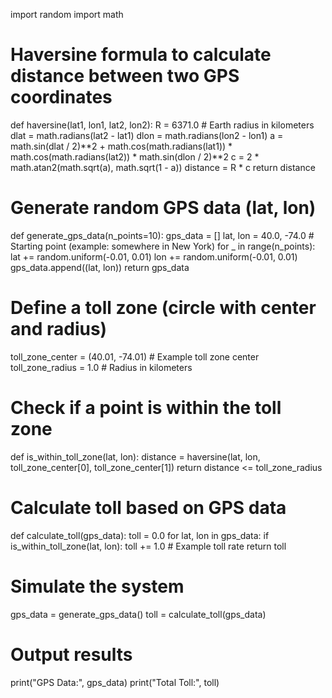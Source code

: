 import random
import math

# Haversine formula to calculate distance between two GPS coordinates
def haversine(lat1, lon1, lat2, lon2):
    R = 6371.0  # Earth radius in kilometers
    dlat = math.radians(lat2 - lat1)
    dlon = math.radians(lon2 - lon1)
    a = math.sin(dlat / 2)**2 + math.cos(math.radians(lat1)) * math.cos(math.radians(lat2)) * math.sin(dlon / 2)**2
    c = 2 * math.atan2(math.sqrt(a), math.sqrt(1 - a))
    distance = R * c
    return distance

# Generate random GPS data (lat, lon)
def generate_gps_data(n_points=10):
    gps_data = []
    lat, lon = 40.0, -74.0  # Starting point (example: somewhere in New York)
    for _ in range(n_points):
        lat += random.uniform(-0.01, 0.01)
        lon += random.uniform(-0.01, 0.01)
        gps_data.append((lat, lon))
    return gps_data

# Define a toll zone (circle with center and radius)
toll_zone_center = (40.01, -74.01)  # Example toll zone center
toll_zone_radius = 1.0  # Radius in kilometers

# Check if a point is within the toll zone
def is_within_toll_zone(lat, lon):
    distance = haversine(lat, lon, toll_zone_center[0], toll_zone_center[1])
    return distance <= toll_zone_radius

# Calculate toll based on GPS data
def calculate_toll(gps_data):
    toll = 0.0
    for lat, lon in gps_data:
        if is_within_toll_zone(lat, lon):
            toll += 1.0  # Example toll rate
    return toll

# Simulate the system
gps_data = generate_gps_data()
toll = calculate_toll(gps_data)

# Output results
print("GPS Data:", gps_data)
print("Total Toll:", toll)
